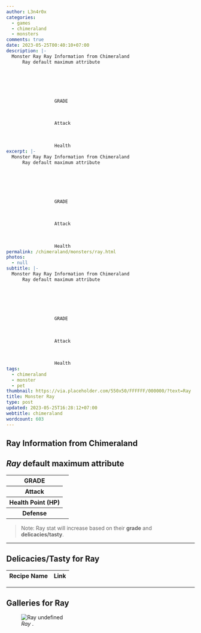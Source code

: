 ```yaml
---
author: L3n4r0x
categories:
  - games
  - chimeraland
  - monsters
comments: true
date: 2023-05-25T00:40:10+07:00
description: |-
  Monster Ray Ray Information from Chimeraland
      Ray default maximum attribute
      
        
          
            
              
                
                  GRADE
                  
                
                
                  Attack
                  
                
                
                  Health
excerpt: |-
  Monster Ray Ray Information from Chimeraland
      Ray default maximum attribute
      
        
          
            
              
                
                  GRADE
                  
                
                
                  Attack
                  
                
                
                  Health
permalink: /chimeraland/monsters/ray.html
photos:
  - null
subtitle: |-
  Monster Ray Ray Information from Chimeraland
      Ray default maximum attribute
      
        
          
            
              
                
                  GRADE
                  
                
                
                  Attack
                  
                
                
                  Health
tags:
  - chimeraland
  - monster
  - pet
thumbnail: https://via.placeholder.com/550x50/FFFFFF/000000/?text=Ray
title: Monster Ray
type: post
updated: 2023-05-25T16:28:12+07:00
webtitle: chimeraland
wordcount: 603
---
```


<link
  rel="stylesheet"
  href="https://rawcdn.githack.com/dimaslanjaka/Web-Manajemen/870a349/css/bootstrap-5-3-0-alpha3-wrapper.css"
/>
<section id="bootstrap-wrapper">
  <div data-bs-theme="dark">
    <h2>Ray Information from Chimeraland</h2>
    <h2 id="attribute"><i>Ray</i> default maximum attribute</h2>
    <div class="row">
      <div class="col mb-2">
        <div class="card">
          <div class="card-body">
            <table>
              <tr>
                <th>GRADE</th>
                <td><br /></td>
              </tr>
              <tr>
                <th>Attack</th>
                <td></td>
              </tr>
              <tr>
                <th>Health Point (HP)</th>
                <td></td>
              </tr>
              <tr>
                <th>Defense</th>
                <td></td>
              </tr>
            </table>
          </div>
        </div>
      </div>
    </div>
    <blockquote class="bd-callout bd-callout-warning">
      Note: Ray stat will increase based on their <b>grade</b> and
      <b>delicacies/tasty</b>.
    </blockquote>
    <hr />
    <h2 id="delicacies">Delicacies/Tasty for Ray</h2>
    <div class="card">
      <div class="card-body">
        <div class="table-responsive">
          <table class="table table-striped">
            <thead>
              <tr>
                <th>Recipe Name</th>
                <th>Link</th>
              </tr>
            </thead>
            <tbody></tbody>
          </table>
        </div>
      </div>
    </div>
    <hr />
    <div id="gallery">
      <h2>Galleries for Ray</h2>
      <div class="row">
        <div class="col-lg-6 col-12">
          <figure>
            <img
              src="https://www.webmanajemen.com/undefined"
              alt="Ray undefined"
            />
            <figcaption style="word-wrap: break-word"><i>Ray</i> .</figcaption>
          </figure>
        </div>
      </div>
    </div>
  </div>
</section>